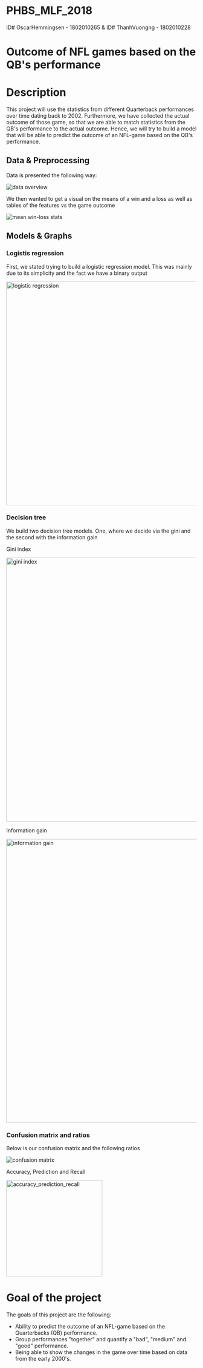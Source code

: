 # PHBS_MLF_2018

ID# OscarHemmingsen - 1802010265 & ID# ThanhVuongng - 1802010228

# Outcome of NFL games based on the QB's performance

# Description

This project will use the statistics from different Quarterback performances over time dating back to 2002. Furthermore, we have collected the actual outcome of those game, so that we are able to match statistics from the QB's performance to the actual outcome. Hence, we will try to build a model that will be able to predict the outcome of an NFL-game based on the QB's performance.

## Data & Preprocessing

Data is presented the following way:

![data overview](https://user-images.githubusercontent.com/42951299/48195285-2aed8000-e38a-11e8-8c3d-7226dd9789d2.jpg)

We then wanted to get a visual on the means of a win and a loss as well as tables of the features vs the game outcome

![mean win-loss stats](https://user-images.githubusercontent.com/42951299/48195951-fd093b00-e38b-11e8-84a8-b884dd0690b0.jpg)




## Models & Graphs

### Logistis regression

First, we stated trying to build a logistic regression model. This was mainly due to its simplicity and the fact we have a binary output

<img width="590" alt="logistic regression" src="https://user-images.githubusercontent.com/42951188/48195643-2d9ca500-e38b-11e8-96e2-2a8f1cfa2dbc.png">

### Decision tree

We build two decision tree models. One, where we decide via the gini and the second with the information gain

Gini index

<img width="697" alt="gini index" src="https://user-images.githubusercontent.com/42951188/48195642-2d040e80-e38b-11e8-9753-3827cd9a254c.png">

Information gain 

<img width="748" alt="information gain" src="https://user-images.githubusercontent.com/42951188/48195645-2d9ca500-e38b-11e8-91e1-cc638a9bcfe1.png">


### Confusion matrix and ratios 

Below is our confusion matrix and the following ratios

![confusion matrix](https://user-images.githubusercontent.com/42951188/48194979-74899b00-e389-11e8-9a3a-2a005d4da274.png)

Accuracy, Prediction and Recall

<img width="254" alt="accuracy_prediction_recall" src="https://user-images.githubusercontent.com/42951188/48195644-2d9ca500-e38b-11e8-9bf8-cea2e7d7de16.png">




# Goal of the project

The goals of this project are the following:
- Ability to predict the outcome of an NFL-game based on the Quarterbacks (QB) performance.
- Group performances "together" and quantify a "bad", "medium" and "good" performance.
- Being able to show the changes in the game over time based on data from the early 2000's.


